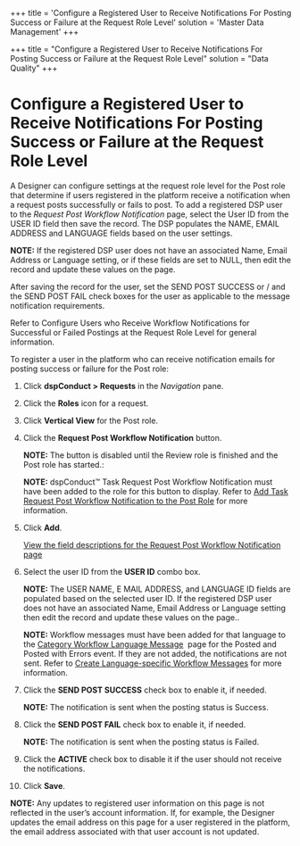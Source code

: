 +++
title = 'Configure a Registered User to Receive Notifications For Posting Success or Failure at the Request Role Level'
solution = 'Master Data Management'
+++

+++
title = "Configure a Registered User to Receive Notifications For Posting Success or Failure at the Request Role Level"
solution = "Data Quality"
+++

# Configure a Registered User to Receive Notifications For Posting Success or Failure at the Request Role Level

A Designer can configure settings at the request role level for the Post
role that determine if users registered in the platform receive a
notification when a request posts successfully or fails to post. To add
a registered DSP user to the *Request Post Workflow Notification* page,
select the User ID from the USER ID field then save the record. The DSP
populates the NAME, EMAIL ADDRESS and LANGUAGE fields based on the user
settings.

**NOTE:** If the registered DSP user does not have an associated Name,
Email Address or Language setting, or if these fields are set to NULL,
then edit the record and update these values on the page.

After saving the record for the user, set the SEND POST SUCCESS or / and
the SEND POST FAIL check boxes for the user as applicable to the message
notification requirements.

Refer to Configure Users who Receive Workflow Notifications for
Successful or Failed Postings at the Request Role Level for general
information.

To register a user in the platform who can receive notification emails
for posting success or failure for the Post role:

1.  Click <span style="font-weight: bold;">dspConduct \> Requests</span>
    in the <span style="font-style: italic;">Navigation</span> pane.

2.  Click the <span style="font-weight: bold;">Roles</span> icon for a
    request.

3.  Click <span style="font-weight: bold;">Vertical View</span> for the
    Post role.

4.  Click the <span style="font-weight: bold;">Request Post Workflow
    Notification</span> button.
    
    **NOTE:** The button is disabled until the Review role is finished
    and the Post role has started.:
    
    **NOTE:** dspConduct™ Task Request Post Workflow Notification must
    have been added to the role for this button to display. Refer to
    [Add Task Request Post Workflow Notification to the Post
    Role](Send_Workflow_Notifications_when_a_Post_Fails_or_Succeeds.htm#Add_Task_Request_Post_Workflow_Notification_to_the_Post_Role)
    for more information.

5.  Click <span style="font-weight: bold;">Add</span>.
    
    [View the field descriptions for the Request Post Workflow
    Notification
    page](../Page_Desc/Request_Post_Workflow_Notification.htm)

6.  Select the user ID from the <span style="font-weight: bold;">USER
    ID</span> combo box.
    
    **NOTE:** The USER NAME, E MAIL ADDRESS, and LANGUAGE ID fields are
    populated based on the selected user ID. If the registered DSP user
    does not have an associated Name, Email Address or Language setting
    then edit the record and update these values on the page..
    
    **NOTE:** Workflow messages must have been added for that language
    to the [Category Workflow Language
    Message](../Page_Desc/Category_Workflow_Language_Message_H.htm)
     page for the Posted and Posted with Errors event. If they are not
    added, the notifications are not sent. Refer to [Create
    Language-specific Workflow
    Messages](Create_Language-specific_Workflow_Messages_for_a_Category.htm)
    for more information.

7.  Click the <span style="font-weight: bold;">SEND POST SUCCESS</span>
    check box to enable it, if needed.
    
    **NOTE:** The notification is sent when the posting status is
    Success.

8.  Click the <span style="font-weight: bold;">SEND POST FAIL</span>
    check box to enable it, if needed.
    
    **NOTE:** The notification is sent when the posting status is
    Failed.

9.  Click the **ACTIVE** check box to disable it if the user should not
    receive the notifications.

10. Click <span style="font-weight: bold;">Save</span>.

**NOTE:** Any updates to registered user information on this page is not
reflected in the user’s account information. If, for example, the
Designer updates the email address on this page for a user registered in
the platform, the email address associated with that user account is not
updated.
